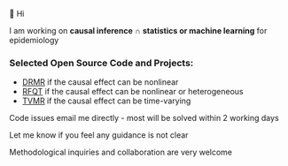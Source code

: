 👋 Hi

I am working on **causal inference** ∩ **statistics or machine learning** for epidemiology

### Selected Open Source Code and Projects:
- [DRMR](https://github.com/HDTian/DRMR.com) if the causal effect can be nonlinear
- [RFQT](https://github.com/HDTian/RFQT.com) if the causal effect can be nonlinear or heterogeneous
- [TVMR](https://github.com/HDTian/TVMR.com) if the causal effect can be time-varying

Code issues email me directly - most will be solved within 2 working days

Let me know if you feel any guidance is not clear 

Methodological inquiries and collaboration are very welcome


